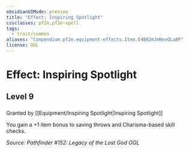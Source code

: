 ```yaml
---
obsidianUIMode: preview
title: "Effect: Inspiring Spotlight"
cssclasses: pf2e,pf2e-spell
tags:
  - trait/common
aliases: "Compendium.pf2e.equipment-effects.Item.E4B02mJmNexQLa8F"
license: OGL
---
```

# Effect: Inspiring Spotlight
## Level 9
### 






Granted by [[Equipment/Inspiring Spotlight|Inspiring Spotlight]]

You gain a +1 item bonus to saving throws and Charisma-based skill checks.

*Source: Pathfinder #152: Legacy of the Lost God*
*OGL*